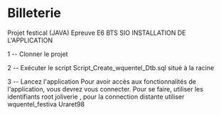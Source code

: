 # Billeterie
Projet festical (JAVA) Epreuve E6 BTS SIO
INSTALLATION DE L'APPLICATION

1 --
Clonner le projet

2 --
Exécuter le script Script_Create_wquentel_Dtb.sql situé à la racine

3 --
Lancez l'application Pour avoir accès aux fonctionnalités de l'application, vous devrez vous connecter. Pour se faire, utiliser les identifiants root joliverie , pour la connection distante utiliser wquentel_festiva Uraret98

